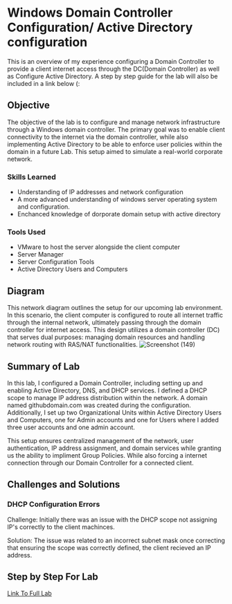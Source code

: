 # Windows Domain Controller Configuration/ Active Directory configuration
This is an overview of my experience configuring a Domain Controller to provide a client internet access through the DC(Domain Controller) as well as Configure Active Directory. A step by step guide for the lab will also be included in a link below (:

## Objective
The objective of the lab is to configure and manage network infrastructure through a Windows domain controller. The primary goal was to enable client connectivity to the internet via the domain controller, while also implementing Active Directory to be able to enforce user policies within the domain in a future Lab. This setup aimed to simulate a real-world corporate network. 

### Skills Learned

- Understanding of IP addresses and network configuration
- A more advanced understanding of windows server operating system and configuration.
- Enchanced knowledge of dorporate domain setup with active directory


### Tools Used

- VMware to host the server alongside the client computer
- Server Manager
- Server Configuration Tools
- Active Directory Users and Computers
  

## Diagram
This network diagram outlines the setup for our upcoming lab environment. In this scenario, the client computer is configured to route all internet traffic through the internal network, ultimately passing through the domain controller for internet access. This design utilizes a domain controller (DC) that serves dual purposes: managing domain resources and handling network routing with RAS/NAT functionalities. 
![Screenshot (149)](https://github.com/user-attachments/assets/5dadffeb-147c-433e-9fca-5804f720ba44)

## Summary of Lab
In this lab, I configured a Domain Controller, including setting up and enabling Active Directory, DNS, and DHCP services. I defined a DHCP scope to manage IP address distribution within the network. A domain named githubdomain.com was created during the configuration. Additionally, I set up two Organizational Units within Active Directory Users and Computers, one for Admin accounts and one for Users where I added three user accounts and one admin account.

This setup ensures centralized management of the network, user authentication, IP address assignment, and domain services while granting us the ability to impliment Group Policies. While also forcing a internet connection through our Domain Controller for a connected client. 

## Challenges and Solutions
### DHCP Configuration Errors
Challenge: Initially there was an issue with the DHCP scope not assigning IP's correctly to the client machinces.

Solution: The issue was related to an incorrect subnet mask once correcting that ensuring the scope was correctly defined, the client recieved an IP address. 

## Step by Step For Lab
<a href="https://github.com/karamkamal1/Domain_Controller-Active-Directory_Configuration_Lab.md/blob/b877a1ccfceb92ad4a78eb88b346e8d98b5f9a47/Step_by_step_Domain_Controller_%26_Active_Directory_Lab.md">Link To Full Lab</a>
